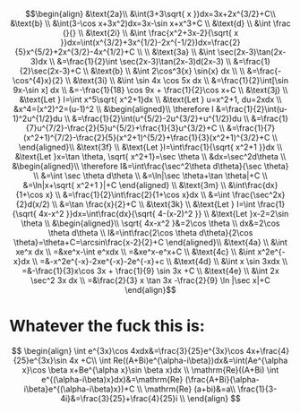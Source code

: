 $$\begin{align}
&\text{2a}\\
&\int(3+3\sqrt{ x })dx=3x+2x^{3/2}+C\\
&\text{b} \\
&\int(3-\cos x+3x^2)dx=3x-\sin x+x^3+C \\
&\text{d} \\
&\int \frac {}{} \\
&\text{2i} \\
&\int \frac{x^2+3x-2}{\sqrt{ x }}dx=\int(x^{3/2}+3x^{1/2}-2x^{-1/2})dx=\frac{2}{5}x^{5/2}+2x^{3/2}-4x^{1/2}+C \\
 \\
&\text{3a} \\
&\int \sec(2x-3)\tan(2x-3)dx \\
&=\frac{1}{2}\int \sec(2x-3)\tan(2x-3)d(2x-3) \\
&=\frac{1}{2}\sec(2x-3)+C \\
&\text{b} \\
&\int 2\cos^3{x} \sin{x} dx \\
 \\
&=\frac{-\cos^{4}x}{2} \\
&\text{3i} \\
&\int \sin 4x \cos 5x dx \\
&=\frac{1}{2}\int[\sin 9x-\sin x] dx \\
&=-\frac{1}{18} \cos 9x + \frac{1}{2}\cos x+C \\
&\text{3j} \\
&\text{Let } I=\int x^5\sqrt{ x^2+1}dx \\
&\text{Let } u=x^2+1, du=2xdx \\
&x^4=(x^2)^2=(u-1)^2 \\
&\begin{aligned}\\
\therefore I &=\frac{1}{2}\int(u-1)^2u^{1/2}du \\
&=\frac{1}{2}\int(u^{5/2}-2u^{3/2}+u^{1/2})du \\
&=\frac{1}{7}u^{7/2}-\frac{2}{5}u^{5/2}+\frac{1}{3}u^{3/2}+C \\
&=\frac{1}{7}(x^2+1)^{7/2}-\frac{2}{5}(x^2+1)^{5/2}+\frac{1}{3}(x^2+1)^{3/2}+C \\
\end{aligned}\\
&\text{3f} \\
&\text{Let }I=\int\frac{1}{\sqrt{ x^2+1 }}dx \\
&\text{Let }x=\tan \theta, \sqrt{ x^2+1}=\sec \theta \\
&dx=\sec^2d\theta \\
&\begin{aligned}\\
\therefore I&=\int\frac{\sec^2\theta d\theta}{\sec \theta} \\
&=\int \sec \theta d\theta \\
&=\ln|\sec \theta+\tan \theta|+C \\
&=\ln|x+\sqrt{ x^2+1 }|+C
\end{aligned} \\
&\text{3m} \\
&\int\frac{dx}{1+\cos x} \\
&=\frac{1}{2}\int\frac{2}{1+\cos x}dx \\
&=\int \frac{\sec^2x}{2}d(x/2) \\
&=\tan \frac{x}{2}+C \\
&\text{3k} \\
&\text{Let } I=\int \frac{1}{\sqrt{ 4x-x^2 }}dx=\int\frac{dx}{\sqrt{ 4-(x-2)^2 }} \\
&\text{Let }x-2=2\sin \theta \\
&\begin{aligned}\\
\sqrt{ 4x-x^2 }&=2\cos \theta \\
dx&=2\cos \theta d\theta \\
I&=\int\frac{2\cos \theta d\theta}{2\cos \theta}=\theta+C=\arcsin\frac{x-2}{2}+C
\end{aligned}\\
&\text{4a} \\
&\int xe^x dx \\
=&xe^x-\int e^xdx \\
=&xe^x-e^x+C \\
&\text{4c} \\
&\int x^2e^{-x}dx \\
=&-x^2e^{-x}-2xe^{-x}-2e^{-x}+c \\
&\text{4d} \\
&\int x \sin 3xdx \\
=&-\frac{1}{3}x\cos 3x + \frac{1}{9} \sin 3x +C \\
&\text{4e} \\
&\int 2x \sec^2 3x dx \\
=&\frac{2}{3} x \tan 3x -\frac{2}{9} \ln |\sec x|+C
\end{align}$$
# Whatever the fuck this is:
$$
\begin{align}
\int e^{3x}\cos 4xdx&=\frac{3}{25}e^{3x}\cos 4x+\frac{4}{25}e^{3x}\sin 4x +C\\
\int Re((A+Bi)e^{\alpha-i\beta})dx&=\int(Ae^{\alpha x}\cos \beta x+Be^{\alpha x}\sin \beta x)dx \\
\mathrm{Re}((A+Bi) \int e^{(\alpha-i\beta)x}dx)&=\mathrm{Re} (\frac{A+Bi}{\alpha-i\beta}e^{(\alpha-i\beta)x})+C \\
\mathrm{Re} (a+bi)&=a\\
\frac{1}{3-4i}&=\frac{3}{25}+\frac{4}{25}i \\
\end{align}
$$
